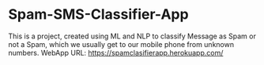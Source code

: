 # Spam-SMS-Classifier-App
This is a project, created using ML and NLP to classify Message as Spam or not a Spam, which we usually get to our mobile phone from unknown numbers.
WebApp URL:
https://spamclasifierapp.herokuapp.com/
